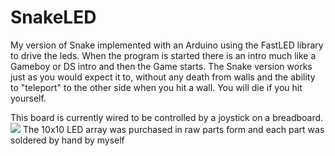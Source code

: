 # SnakeLED
My version of Snake implemented with an Arduino using the FastLED library to drive the leds.
When the program is started there is an intro much like a Gameboy or DS intro and then the Game
starts.
The Snake version works just as you would expect it to, without any death from walls and the ability
to "teleport" to the other side when you hit a wall. You will die if you hit yourself.

This board is currently wired to be controlled by a joystick on a breadboard.
![](breadboard.jpg)
The 10x10 LED array was purchased in raw parts form and each part was soldered by hand by myself




